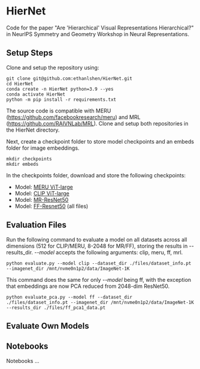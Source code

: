 # HierNet
Code for the paper "Are 'Hierarchical' Visual Representations Hierarchical?" in NeurIPS Symmetry and Geometry Workshop in Neural Representations.

## Setup Steps
Clone and setup the repository using:
```
git clone git@github.com:ethanlshen/HierNet.git
cd HierNet
conda create -n HierNet python=3.9 --yes
conda activate HierNet
python -m pip install -r requirements.txt
```
The source code is compatible with MERU (https://github.com/facebookresearch/meru) and MRL (https://github.com/RAIVNLab/MRL). 
Clone and setup both repositories in the HierNet directory.

Next, create a checkpoint folder to store model checkpoints and an embeds folder for image embeddings.
```
mkdir checkpoints
mkdir embeds
```
In the checkpoints folder, download and store the following checkpoints:
- Model: [MERU ViT-large](https://dl.fbaipublicfiles.com/meru/meru_vit_l.pth)
- Model: [CLIP ViT-large](https://dl.fbaipublicfiles.com/meru/clip_vit_l.pth)
- Model: [MR-ResNet50](https://drive.google.com/file/d/1SnY6H3tbv4OkFZhfq7UgenFQ42faNjih/view?usp=drive_link)
- Model: [FF-Resnet50](https://drive.google.com/drive/folders/1Kb4KwpTPzX6VNZqzh7X6jHjUaicVEmcw?usp=drive_link) (all files)
## Evaluation Files
Run the following command to evaluate a model on all datasets across all dimensions (512 for CLIP/MERU, 8-2048 for MR/FF), storing the results in --results_dir.
*--model* accepts the following arguments: clip, meru, ff, mrl.
```
python evaluate.py --model clip --dataset_dir ./files/dataset_info.pt --imagenet_dir /mnt/nvme0n1p2/data/ImageNet-1K
```
This command does the same for only *--model* being ff, with the exception that embeddings are now PCA reduced from 2048-dim ResNet50.
```
python evaluate_pca.py --model ff --dataset_dir ./files/dataset_info.pt --imagenet_dir /mnt/nvme0n1p2/data/ImageNet-1K --results_dir ./files/ff_pca1_data.pt
```

## Evaluate Own Models

## Notebooks
Notebooks ...

